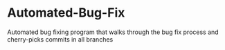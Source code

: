 # Automated-Bug-Fix
Automated bug fixing program that walks through the bug fix process and cherry-picks commits in all branches
